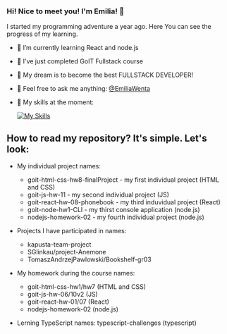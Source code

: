 ###  Hi! Nice to meet you! I'm Emilia! 👋


I started my programming adventure a year ago.
Here You can see the progress of my learning.

- 💪 I’m currently learning React and node.js
- 📖 I've just completed GoIT Fullstack course
- 🔭 My dream is to become the best FULLSTACK DEVELOPER!
- 💬 Feel free to ask me anything: [@EmiliaWenta](https://www.linkedin.com/in/emilia-wenta-455782294/)
- 🌱 My skills at the moment:
  
  [![My Skills](https://skillicons.dev/icons?i=js,html,css,sass,vscode,git,github,react,typescript,redux,nodejs,express)](https://skillicons.dev)

##  How to read my repository? It's simple. Let's look: 

- My individual project names:
  * goit-html-css-hw8-finalProject - my first individual project (HTML and CSS)
  * goit-js-hw-11 - my second individual project (JS)
  * goit-react-hw-08-phonebook - my third induvidual project (React)
  * goit-node-hw1-CLI - my thirst console application (node.js)
  * nodejs-homework-02 - my fourth individual project (node.js)
      
- Projects I have participated in names:
  * kapusta-team-project 
  * SGlinkau/project-Anemone
  * TomaszAndrzejPawlowski/Bookshelf-gr03

- My homework during the course names:
  * goit-html-css-hw1/hw7 (HTML and CSS)
  * goit-js-hw-06/10v2 (JS)
  * goit-react-hw-01/07 (React)
  * nodejs-homework-02 (node.js)
    
- Lerning TypeScript names: typescript-challenges (typescript)
